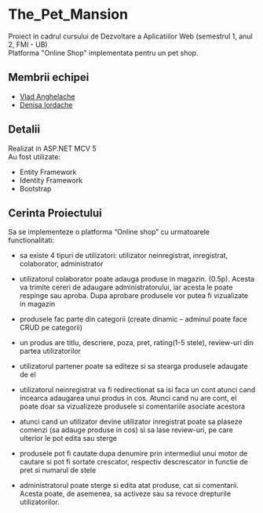 # The_Pet_Mansion
Proiect in cadrul cursului de Dezvoltare a Aplicatiilor Web (semestrul 1, anul 2, FMI - UB)  
Platforma "Online Shop" implementata pentru un pet shop.

## Membrii echipei
* [Vlad Anghelache](https://github.com/vladanghelache)  
* [Denisa Iordache](https://github.com/denisaiordache)

## Detalii
Realizat in ASP.NET MCV 5  
Au fost utilizate:
* Entity Framework
* Identity Framework
* Bootstrap  

## Cerinta Proiectului
Sa se implementeze o platforma “Online shop” cu urmatoarele functionalitati:
- sa existe 4 tipuri de utilizatori: utilizator neinregistrat, inregistrat, 
colaborator, administrator   
- utilizatorul colaborator poate adauga produse in magazin. (0.5p). Acesta va 
trimite cereri de adaugare administratorului, iar acesta le poate respinge sau 
aproba.  Dupa aprobare produsele vor putea fi vizualizate in magazin
  
- produsele fac parte din categorii (create dinamic – adminul poate face CRUD 
pe categorii)   
- un produs are titlu, descriere, poza, pret, rating(1-5 stele), review-uri din 
partea utilizatorilor   
- utilizatorul partener poate sa editeze si sa stearga produsele adaugate de el
  
- utilizatorul neinregistrat va fi redirectionat sa isi faca un cont atunci cand 
incearca adaugarea unui produs in cos. Atunci cand nu are cont, el poate doar 
sa vizualizeze produsele si comentariile asociate acestora   
- atunci cand un utilizator devine utilizator inregistrat poate sa plaseze 
comenzi (sa adauge produse in cos) si sa lase review-uri, pe care ulterior le 
pot edita sau sterge   
- produsele pot fi cautate dupa denumire prin intermediul unui motor de 
cautare si pot fi sortate crescator, respectiv descrescator in functie de pret si 
numarul de stele   
- administratorul poate sterge si edita atat produse, cat si comentarii. Acesta 
poate, de asemenea, sa activeze sau sa revoce drepturile utilizatorilor.  
